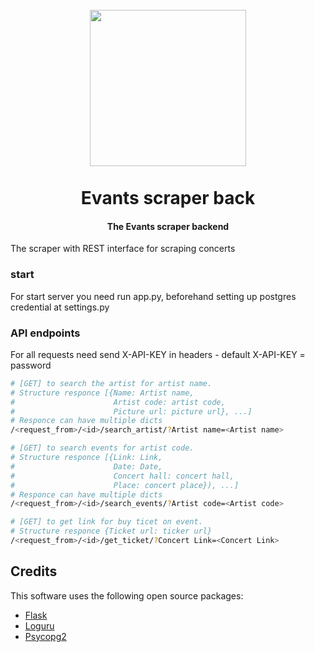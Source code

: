 
<h1 align="center">
   <br>
  <a><img src="https://kidfromthe6ix.files.wordpress.com/2014/10/concert-crowd-fireworks-gif-lights-favim-com-292862.gif" width="250"></a>
  <br>
  <br>
  Evants scraper back
  <br>
</h1>

<h4 align="center">The Evants scraper backend</h4>
The scraper with REST interface for scraping concerts 

### start
For start server you need run app.py, beforehand setting up postgres credential at settings.py

### API endpoints
For all requests need send X-API-KEY in headers - default X-API-KEY = password
```bash
# [GET] to search the artist for artist name.
# Structure responce [{Name: Artist name, 
#                      Artist code: artist code, 
#                      Picture url: picture url}, ...]
# Responce can have multiple dicts
/<request_from>/<id>/search_artist/?Artist name=<Artist name>

# [GET] to search events for artist code.
# Structure responce [{Link: Link,
#                      Date: Date,
#                      Concert hall: concert hall,
#                      Place: concert place}), ...]
# Responce can have multiple dicts
/<request_from>/<id>/search_events/?Artist code=<Artist code>

# [GET] to get link for buy ticet on event.
# Structure responce {Ticket url: ticker url}
/<request_from>/<id>/get_ticket/?Concert Link=<Concert Link>
```

## Credits

This software uses the following open source packages:

- [Flask](https://flask.palletsprojects.com/)
- [Loguru](https://loguru.readthedocs.io/)
- [Psycopg2](https://www.psycopg.org/)
